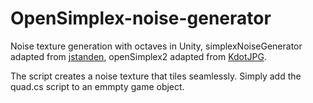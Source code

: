 # OpenSimplex-noise-generator

Noise texture generation with octaves in Unity, simplexNoiseGenerator adapted from [jstanden](https://gist.github.com/jstanden), 
openSimplex2 adapted from [KdotJPG](https://github.com/KdotJPG). 

The script creates a noise texture that tiles seamlessly. Simply add the quad.cs script to an emmpty game object. 

